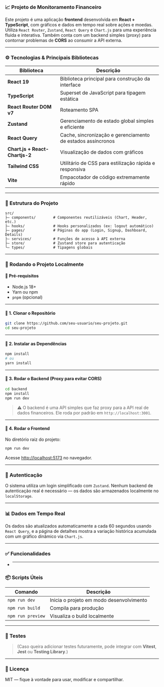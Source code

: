 ### 📈 Projeto de Monitoramento Financeiro

Este projeto é uma aplicação **frontend** desenvolvida em **React + TypeScript**, com gráficos e dados em tempo real sobre ações e moedas. Utiliza `React Router`, `Zustand`, `React Query` e `Chart.js` para uma experiência fluida e interativa. Também conta com um backend simples (proxy) para contornar problemas de **CORS** ao consumir a API externa.

---

### ⚙️ Tecnologias & Principais Bibliotecas

| Biblioteca                     | Descrição                                                   |
| ------------------------------ | ----------------------------------------------------------- |
| **React 19**                   | Biblioteca principal para construção da interface           |
| **TypeScript**                 | Superset de JavaScript para tipagem estática                |
| **React Router DOM v7**        | Roteamento SPA                                              |
| **Zustand**                    | Gerenciamento de estado global simples e eficiente          |
| **React Query**                | Cache, sincronização e gerenciamento de estados assíncronos |
| **Chart.js + React-Chartjs-2** | Visualização de dados com gráficos                          |
| **Tailwind CSS**               | Utilitário de CSS para estilização rápida e responsiva      |
| **Vite**                       | Empacotador de código extremamente rápido                   |

---

### 📁 Estrutura do Projeto

```
src/
├— components/        # Componentes reutilizáveis (Chart, Header, etc.)
├— hooks/             # Hooks personalizados (ex: logout automático)
├— pages/             # Páginas do app (Login, Signup, Dashboard, Details)
├— services/          # Funções de acesso à API externa
├— store/             # Zustand store para autenticação
└— types/             # Tipagens globais
```

---

### 🚀 Rodando o Projeto Localmente

#### 🔧 Pré-requisitos

- Node.js 18+
- Yarn ou npm
- `pnpm` (opcional)

---

#### 🔹 1. Clonar o Repositório

```bash
git clone https://github.com/seu-usuario/seu-projeto.git
cd seu-projeto
```

---

#### 🔹 2. Instalar as Dependências

```bash
npm install
# ou
yarn install
```

---

#### 🔹 3. Rodar o Backend (Proxy para evitar CORS)

```bash
cd backend
npm install
npm run dev
```

> ⚠️ O backend é uma API simples que faz proxy para a API real de dados financeiros. Ele roda por padrão em `http://localhost:3001`.

---

#### 🔹 4. Rodar o Frontend

No diretório raiz do projeto:

```bash
npm run dev
```

Acesse [http://localhost:5173](http://localhost:5173) no navegador.

---

### 🔐 Autenticação

O sistema utiliza um login simplificado com `Zustand`. Nenhum backend de autenticação real é necessário — os dados são armazenados localmente no `localStorage`.

---

### 📊 Dados em Tempo Real

Os dados são atualizados automaticamente a cada 60 segundos usando `React Query`, e a página de detalhes mostra a variação histórica acumulada com um gráfico dinâmico via `Chart.js`.

---

### ✅ Funcionalidades

- ***

### 📦 Scripts Úteis

| Comando           | Descrição                                |
| ----------------- | ---------------------------------------- |
| `npm run dev`     | Inicia o projeto em modo desenvolvimento |
| `npm run build`   | Compila para produção                    |
| `npm run preview` | Visualiza o build localmente             |

---

### 🔪 Testes

> (Caso queira adicionar testes futuramente, pode integrar com **Vitest**, **Jest** ou **Testing Library**.)

---

### 📌 Licença

MIT — fique à vontade para usar, modificar e compartilhar.
